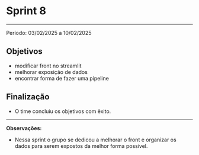 # Sprint 8
---

Período: 03/02/2025 a 10/02/2025

## Objetivos

- modificar front no streamlit
- melhorar exposição de dados 
- encontrar forma de fazer uma pipeline


## Finalização
- O time concluiu os objetivos com êxito.
---

**Observações:**
- Nessa sprint o grupo se dedicou a melhorar o front e organizar os dados para serem expostos da melhor forma possivel.
